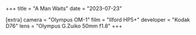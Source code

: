 +++
title =  "A Man Waits"
date =  "2023-07-23"

[extra]
camera =  "Olympus OM-1"
film =  "Ilford HP5+"
developer =  "Kodak D76"
lens = "Olympus G.Zuiko 50mm f1.8"
+++
